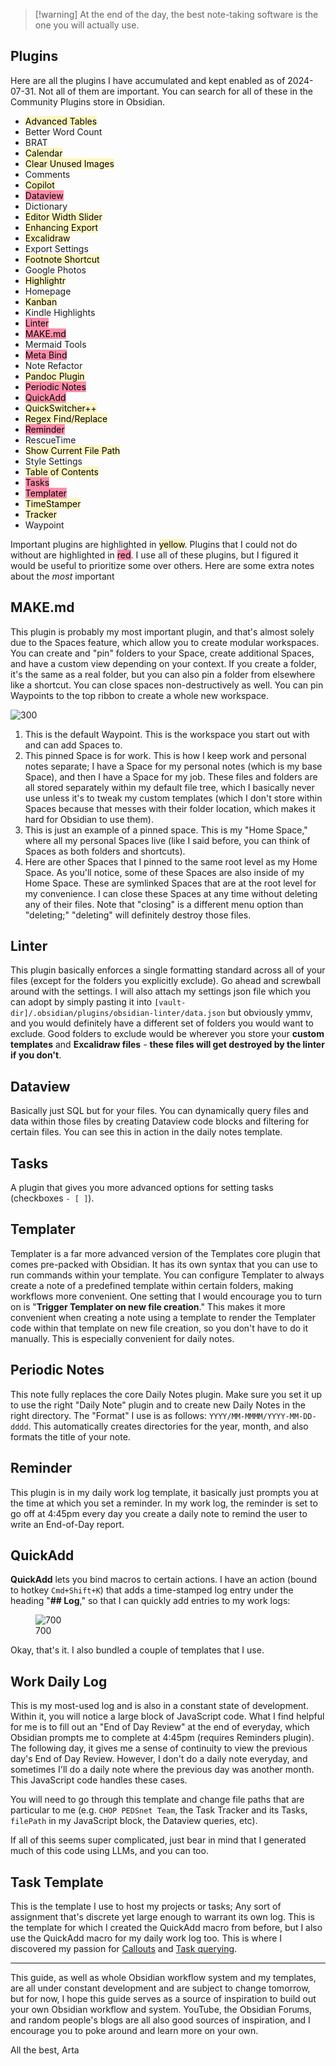 > \[!warning\]
> At the end of the day, the best note-taking software is the one you will actually use.

## Plugins

Here are all the plugins I have accumulated and kept enabled as of 2024-07-31. Not all of them are important. You can search for all of these in the Community Plugins store in Obsidian.

- <mark style="background: #FFF3A3A6;">Advanced Tables</mark>
- Better Word Count
- BRAT
- <mark style="background: #FFF3A3A6;">Calendar</mark>
- <mark style="background: #FFF3A3A6;">Clear Unused Images</mark>
- Comments
- <mark style="background: #FFF3A3A6;">Copilot</mark>
- <mark style="background: #FF5582A6;">Dataview</mark>
- Dictionary
- <mark style="background: #FFF3A3A6;">Editor Width Slider</mark>
- <mark style="background: #FFF3A3A6;">Enhancing Export</mark>
- <mark style="background: #FFF3A3A6;">Excalidraw</mark>
- Export Settings
- <mark style="background: #FFF3A3A6;">Footnote Shortcut</mark>
- Google Photos
- <mark style="background: #FFF3A3A6;">Highlightr</mark>
- Homepage
- <mark style="background: #FFF3A3A6;">Kanban</mark>
- Kindle Highlights
- <mark style="background: #FF5582A6;">Linter</mark>
- <mark style="background: #FF5582A6;">MAKE.md</mark>
- Mermaid Tools
- <mark style="background: #FF5582A6;">Meta Bind</mark>
- Note Refactor
- <mark style="background: #FFF3A3A6;">Pandoc Plugin</mark>
- <mark style="background: #FF5582A6;">Periodic Notes</mark>
- <mark style="background: #FF5582A6;">QuickAdd</mark>
- <mark style="background: #FFF3A3A6;">QuickSwitcher++</mark>
- <mark style="background: #FFF3A3A6;">Regex Find/Replace</mark>
- <mark style="background: #FF5582A6;">Reminder</mark>
- RescueTime
- <mark style="background: #FFF3A3A6;">Show Current File Path</mark>
- Style Settings
- <mark style="background: #FFF3A3A6;">Table of Contents</mark>
- <mark style="background: #FF5582A6;">Tasks</mark>
- <mark style="background: #FF5582A6;">Templater</mark>
- <mark style="background: #FFF3A3A6;">TimeStamper</mark>
- <mark style="background: #FFF3A3A6;">Tracker</mark>
- Waypoint

Important plugins are highlighted in <mark style="background: #FFF3A3A6;">yellow</mark>. Plugins that I could not do without are highlighted in <mark style="background: #FF5582A6;">red</mark>. I use all of these plugins, but I figured it would be useful to prioritize some over others. Here are some extra notes about the *most* important

## MAKE.md

This plugin is probably my most important plugin, and that's almost solely due to the Spaces feature, which allow you to create modular workspaces. You can create and "pin" folders to your Space, create additional Spaces, and have a custom view depending on your context. If you create a folder, it's the same as a real folder, but you can also pin a folder from elsewhere like a shortcut. You can close spaces non-destructively as well. You can pin Waypoints to the top ribbon to create a whole new workspace.

![300](Personal%20Obsidian%20System%20Workflow-media/b5a339a13d24cc985600e95b59be60d4c75d784e.png "wikilink")
1. This is the default Waypoint. This is the workspace you start out with and can add Spaces to.
2. This pinned Space is for work. This is how I keep work and personal notes separate; I have a Space for my personal notes (which is my base Space), and then I have a Space for my job. These files and folders are all stored separately within my default file tree, which I basically never use unless it's to tweak my custom templates (which I don't store within Spaces because that messes with their folder location, which makes it hard for Obsidian to use them).
3. This is just an example of a pinned space. This is my "Home Space," where all my personal Spaces live (like I said before, you can think of Spaces as both folders and shortcuts).
4. Here are other Spaces that I pinned to the same root level as my Home Space. As you'll notice, some of these Spaces are also inside of my Home Space. These are symlinked Spaces that are at the root level for my convenience. I can close these Spaces at any time without deleting any of their files. Note that "closing" is a different menu option than "deleting;" "deleting" will definitely destroy those files.

## Linter

This plugin basically enforces a single formatting standard across all of your files (except for the folders you explicitly exclude). Go ahead and screwball around with the settings. I will also attach my settings json file which you can adopt by simply pasting it into `[vault-dir]/.obsidian/plugins/obsidian-linter/data.json` but obviously ymmv, and you would definitely have a different set of folders you would want to exclude. Good folders to exclude would be wherever you store your **custom templates** and **Excalidraw files** - **these files will get destroyed by the linter if you don't**.

## Dataview

Basically just SQL but for your files. You can dynamically query files and data within those files by creating Dataview code blocks and filtering for certain files. You can see this in action in the daily notes template.

## Tasks

A plugin that gives you more advanced options for setting tasks (checkboxes `- [ ]`).

## Templater

Templater is a far more advanced version of the Templates core plugin that comes pre-packed with Obsidian. It has its own syntax that you can use to run commands within your template. You can configure Templater to always create a note of a predefined template within certain folders, making workflows more convenient. One setting that I would encourage you to turn on is "**Trigger Templater on new file creation**." This makes it more convenient when creating a note using a template to render the Templater code within that template on new file creation, so you don't have to do it manually. This is especially convenient for daily notes.

## Periodic Notes

This note fully replaces the core Daily Notes plugin. Make sure you set it up to use the right "Daily Note" plugin and to create new Daily Notes in the right directory. The "Format" I use is as follows: `YYYY/MM-MMMM/YYYY-MM-DD-dddd`. This automatically creates directories for the year, month, and also formats the title of your note.

## Reminder

This plugin is in my daily work log template, it basically just prompts you at the time at which you set a reminder. In my work log, the reminder is set to go off at 4:45pm every day you create a daily note to remind the user to write an End-of-Day report.

## QuickAdd

**QuickAdd** lets you bind macros to certain actions. I have an action (bound to hotkey `Cmd+Shift+K`) that adds a time-stamped log entry under the heading "**\## Log**," so that I can quickly add entries to my work logs:

<figure>
<img
src="Personal%20Obsidian%20System%20Workflow-media/032c1ae999b2c4fa2589e15ec0aaec8ef8784d7f.png"
title="wikilink" alt="700" />
<figcaption aria-hidden="true">700</figcaption>
</figure>

Okay, that's it. I also bundled a couple of templates that I use.

## Work Daily Log

This is my most-used log and is also in a constant state of development. Within it, you will notice a large block of JavaScript code. What I find helpful for me is to fill out an "End of Day Review" at the end of everyday, which Obsidian prompts me to complete at 4:45pm (requires Reminders plugin). The following day, it gives me a sense of continuity to view the previous day's End of Day Review. However, I don't do a daily note everyday, and sometimes I'll do a daily note where the previous day was another month. This JavaScript code handles these cases.

You will need to go through this template and change file paths that are particular to me (e.g. `CHOP PEDSnet Team`, the Task Tracker and its Tasks, `filePath` in my JavaScript block, the Dataview queries, etc).

If all of this seems super complicated, just bear in mind that I generated much of this code using LLMs, and you can too.

## Task Template

This is the template I use to host my projects or tasks; Any sort of assignment that's discrete yet large enough to warrant its own log. This is the template for which I created the QuickAdd macro from before, but I also use the QuickAdd macro for my daily work log too. This is where I discovered my passion for [Callouts](https://help.obsidian.md/Editing+and+formatting/Callouts) and [Task querying](https://publish.obsidian.md/tasks/Queries/About+Queries).

------------------------------------------------------------------------

This guide, as well as whole Obsidian workflow system and my templates, are all under constant development and are subject to change tomorrow, but for now, I hope this guide serves as a source of inspiration to build out your own Obsidian workflow and system. YouTube, the Obsidian Forums, and random people's blogs are all also good sources of inspiration, and I encourage you to poke around and learn more on your own.

All the best,
Arta
